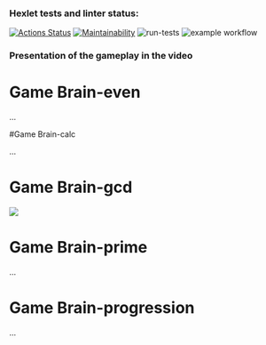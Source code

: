 ### Hexlet tests and linter status:
[![Actions Status](https://github.com/mrjonsonDD/python-project-lvl1/workflows/hexlet-check/badge.svg)](https://github.com/mrjonsonDD/python-project-lvl1/actions)
[![Maintainability](https://api.codeclimate.com/v1/badges/a99a88d28ad37a79dbf6/maintainability)](https://codeclimate.com/github/codeclimate/codeclimate/maintainability)
![run-tests](https://github.com/afiskon/go-rest-service-example/workflows/run-tests/badge.svg)
![example workflow](https://github.com/<OWNER>/<REPOSITORY>/actions/workflows/<WORKFLOW_FILE>/badge.svg)


### Presentation of the gameplay in the video




# Game Brain-even

<html>
<head>
  <link rel="stylesheet" type="text/css" href="/asciinema-player.css" />
</head>
<body>
  <asciinema-player src="/428616.cast" cols="120" rows="30"></asciinema-player>
  ...
  <script src="/asciinema-player.js"></script>
</body>
</html>

#Game Brain-calc

<html>
<head>
  <link rel="stylesheet" type="text/css" href="/asciinema-player.css" />
</head>
<body>
  <asciinema-player src="/428613.cast" cols="120" rows="30"></asciinema-player>
  ...
  <script src="/asciinema-player.js"></script>
</body>
</html>

# Game Brain-gcd

<a href="https://asciinema.org/a/wAr62gy8gXcpdfg0JVMhTJNX6" target="_blank"><img src="https://asciinema.org/a/wAr62gy8gXcpdfg0JVMhTJNX6.svg" /></a>

# Game Brain-prime

<html>
<head>
  <link rel="stylesheet" type="text/css" href="/asciinema-player.css" />
</head>
<body>
  <asciinema-player src="/428608.cast" cols="120" rows="30"></asciinema-player>
  ...
  <script src="/asciinema-player.js"></script>
</body>
</html>

# Game Brain-progression

<html>
<head>
  <link rel="stylesheet" type="text/css" href="/asciinema-player.css" />
</head>
<body>
  <asciinema-player src="/428605.cast" cols="120" rows="30"></asciinema-player>
  ...
  <script src="/asciinema-player.js"></script>
</body>
</html>
